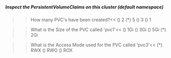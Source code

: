 </br>

##### Inspect the PersistentVolumeClaims on this cluster (default namespace)


>> How many PVC's have been created?<<
() 2
(*) 5
() 3
() 1

>> What is the Size of the PVC called 'pvc1'<<
() 1Gi
() 3Gi
() 5Gi
(*) 2Gi


>> What is the Access Mode used for the PVC called 'pvc3'<<
(*) RWX
() RWO
() ROX
